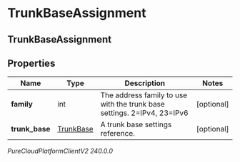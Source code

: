 # TrunkBaseAssignment

## TrunkBaseAssignment

## Properties

|Name | Type | Description | Notes|
|------------ | ------------- | ------------- | -------------|
| **family** | int | The address family to use with the trunk base settings. 2&#x3D;IPv4, 23&#x3D;IPv6 | [optional] |
| **trunk_base** | [TrunkBase](TrunkBase) | A trunk base settings reference. | [optional] |



_PureCloudPlatformClientV2 240.0.0_
